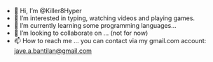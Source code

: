- 👋 Hi, I’m @Killer8Hyper
- 👀 I’m interested in typing, watching videos and playing games.
- 🌱 I’m currently learning some programming languages...
- 💞️ I’m looking to collaborate on ... (not for now)
- 📫 How to reach me ... you can contact via my gmail.com account: jave.a.bantilan@gmail.com

<!---
Killer8Hyper/Killer8Hyper is a ✨ special ✨ repository because its `README.md` (this file) appears on your GitHub profile.
You can click the Preview link to take a look at your changes.
--->
